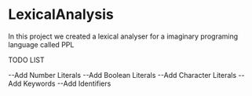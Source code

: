 # LexicalAnalysis
In this project we created a lexical analyser for a imaginary programing language called PPL

TODO LIST

--Add Number Literals
--Add Boolean Literals
--Add Character Literals
--Add Keywords
--Add Identifiers
